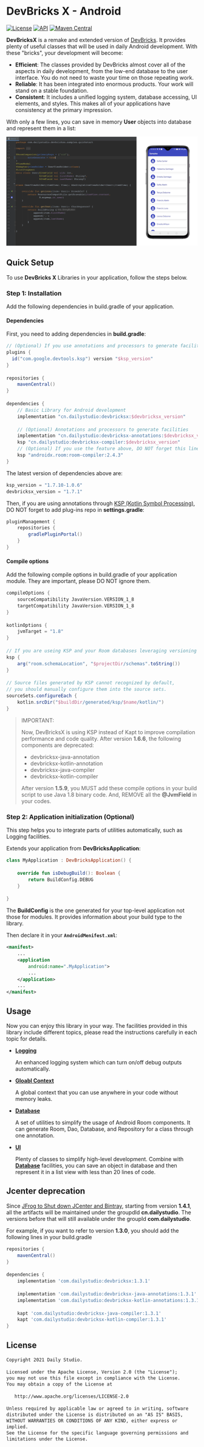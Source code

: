 # DevBricks X - Android
[![License](https://poser.pugx.org/dreamfactory/dreamfactory/license.svg)](http://www.apache.org/licenses/LICENSE-2.0) [![API](https://img.shields.io/badge/API-19%2B-brightgreen.svg?style=flat)](https://android-arsenal.com/api?level=19) [![Maven Central](https://maven-badges.herokuapp.com/maven-central/cn.dailystudio/devbricksx/badge.svg)](https://maven-badges.herokuapp.com/maven-central/cn.dailystudio/devbricksx)

**DevBricksX** is a remake and extended version of [DevBricks](https://github.com/dailystudio/devbricks). It provides plenty of useful classes that will be used in daily Android development. With these "bricks", your development will become:

- **Efficient**: The classes provided by DevBricks almost cover all of the aspects in daily development, from the low-end database to the user interface. You do not need to waste your time on those repeating work.
- **Reliable**:  It has been integrated into enormous products. Your work will stand on a stable foundation. 
- **Consistent**: It includes a unified logging system, database accessing, UI elements, and styles. This makes all of your applications have consistency at the primary impression.

With only a few lines, you can save in memory **User** objects into database and represent them in a list:

![](docs/assets/samples.png)

## Quick Setup
To use **DevBricks X** Libraries in your application, follow the steps below.

### Step 1: Installation
Add the following dependencies in build.gradle of your application.

#### Dependencies

First, you need to adding dependencies in **build.gradle**:

```groovy
// (Optional) If you use annotations and processors to generate facilities, apply this plugi-n
plugins {
  id("com.google.devtools.ksp") version "$ksp_version"
}

repositories { 
    mavenCentral()
}

dependencies {
    // Basic Library for Android development
    implementation "cn.dailystudio:devbricksx:$devbricksx_version"

    // (Optional) Annotations and processors to generate facilities 
    implementation "cn.dailystudio:devbricksx-annotations:$devbricksx_version"
    ksp "cn.dailystudio:devbricksx-compiler:$devbricksx_version"
    // (Optional) If you use the feature above, DO NOT forget this line 
    ksp "androidx.room:room-compiler:2.4.3"
}
```

The latest version of dependencies above are:

```groovy
ksp_version = "1.7.10-1.0.6"
devbricksx_version = "1.7.1"
```

Then, if you are using annotations through [KSP (Kotlin Symbol Processing)](https://kotlinlang.org/docs/ksp-overview.html), DO NOT forget to add plug-ins repo in **settings.gradle**:

```groovy
pluginManagement {
    repositories {
        gradlePluginPortal()
    }
}

```

#### Compile options
Add the following compile options in build.gradle of your application module. They are important, please DO NOT ignore them.

```groovy
compileOptions {
    sourceCompatibility JavaVersion.VERSION_1_8
    targetCompatibility JavaVersion.VERSION_1_8
}

kotlinOptions {
    jvmTarget = "1.8"
}

// If you are useing KSP and your Room databases leveraging versioning features.
ksp {
    arg("room.schemaLocation", "$projectDir/schemas".toString())
}

// Source files generated by KSP cannot recognized by default, 
// you should manually configure them into the source sets.
sourceSets.configureEach {
    kotlin.srcDir("$buildDir/generated/ksp/$name/kotlin/")
}

```

> IMPORTANT:
>
> Now, DevBricksX is using KSP instead of Kapt to improve compilation performance and code quality. After version **1.6.6**, the following components are deprecated:
> 
> - devbricksx-java-annotation
> - devbricksx-kotlin-annotation
> - devbricksx-java-compiler
> - devbricksx-kotlin-compiler
> 
> After version **1.5.9**, you MUST add these compile options in your build script to use Java 1.8 binary code. And, REMOVE all the **@JvmField** in your codes.
>

### Step 2: Application initialization (Optional)
This step helps you to integrate parts of utilities automatically, such as Logging facilities. 

Extends your application from **DevBricksApplication**:

```kotlin
class MyApplication : DevBricksApplication() {

    override fun isDebugBuild(): Boolean {
        return BuildConfig.DEBUG
    }
    
}
```
The **BuildConfig** is the one generated for your top-level application not those for modules. It provides information about your build type to the library.

Then declare it in your **`AndroidMenifest.xml`**:

``` xml
<manifest>
    ...
    <application
        android:name=".MyApplication">
        ...
    </application>
    ...
</manifest>
```

## Usage
Now you can enjoy this library in your way. The facilities provided in this library include different topics, please read the instructions carefully in each topic for details.

- [**Logging**](./docs/logging.md)

    An enhanced logging system which can turn on/off debug outputs automatically.

- [**Gloabl Context**](./docs/globalcontext.md)

    A global context that you can use anywhere in your code without memory leaks.

- [**Database**](./docs/database.md)
    
    A set of utilities to simplify the usage of Android Room components. It can generate Room, Dao, Database, and Repository for a class through one annotation.

- [**UI**](./docs/ui.md)
    
    Plenty of classes to simplify high-level development. Combine with [**Database**](./docs/database.md) facilities, you can save an object in database and then represent it in a list view with less than 20 lines of code.


## Jcenter deprecation
Since [JFrog to Shut down JCenter and Bintray](https://www.infoq.com/news/2021/02/jfrog-jcenter-bintray-closure/), starting from version **1.4.1**, all the artifacts will be maintained under the groupdId **cn.dailystudio**. The versions before that will still available under the groupId **com.dailystudio**.

For example, if you want to refer to version **1.3.0**, you should add the following lines in your build.gradle

```groovy
repositories { 
    mavenCentral()
}

dependencies {
    implementation 'com.dailystudio:devbricksx:1.3.1'

    implementation 'com.dailystudio:devbricksx-java-annotations:1.3.1'
    implementation 'com.dailystudio:devbricksx-kotlin-annotations:1.3.1'

    kapt 'com.dailystudio:devbricksx-java-compiler:1.3.1'
    kapt 'com.dailystudio:devbricksx-kotlin-compiler:1.3.1'
}
```

## License
    Copyright 2021 Daily Studio.

    Licensed under the Apache License, Version 2.0 (the "License");
    you may not use this file except in compliance with the License.
    You may obtain a copy of the License at
    
       http://www.apache.org/licenses/LICENSE-2.0
    
    Unless required by applicable law or agreed to in writing, software
    distributed under the License is distributed on an "AS IS" BASIS,
    WITHOUT WARRANTIES OR CONDITIONS OF ANY KIND, either express or implied.
    See the License for the specific language governing permissions and
    limitations under the License.

